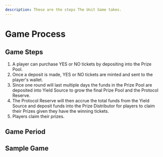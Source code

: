 ```yaml
---
description: These are the steps The Unit Game takes.
---
```


# Game Process

## Game Steps

1. A player can purchase YES or NO tickets by depositing into the Prize Pool.&#x20;
2. Once a deposit is made, YES or NO tickets are minted and sent to the player's wallet.&#x20;
3. Since one round will last multiple days the funds in the Prize Pool are deposited into Yield Source to grow the final Prize Pool and the Protocol Reserve.&#x20;
4. The Protocol Reserve will then accrue the total funds from the Yield Source and deposit funds into the Prize Distributor for players to claim their Prizes given they have the winning tickets.
5. Players claim their prizes.

## Game Period

## Sample Game
